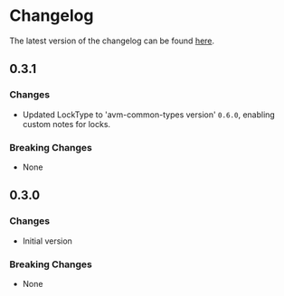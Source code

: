 # Changelog

The latest version of the changelog can be found [here](https://github.com/Azure/bicep-registry-modules/blob/main/avm/res/sql/managed-instance/CHANGELOG.md).

## 0.3.1

### Changes

- Updated LockType to 'avm-common-types version' `0.6.0`, enabling custom notes for locks.

### Breaking Changes

- None

## 0.3.0

### Changes

- Initial version

### Breaking Changes

- None
